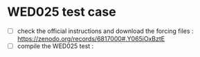 # WED025 test case

- [ ] check the official instructions and download the forcing files : https://zenodo.org/records/6817000#.Y065iOxBztE
- [ ] compile the WED025 test : 
